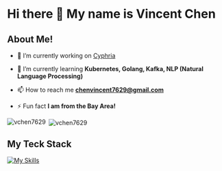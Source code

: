 <h1> Hi there 👋 My name is Vincent Chen </h1>

## About Me!


- 🔭 I’m currently working on [Cyphria](https://github.com/Vchen7629/Cyphria)

- 🌱 I’m currently learning **Kubernetes, Golang, Kafka, NLP (Natural Language Processing)**

- 📫 How to reach me **chenvincent7629@gmail.com**

- ⚡ Fun fact **I am from the Bay Area!**

<p><img align="left" src="https://github-readme-stats.vercel.app/api/top-langs?username=vchen7629&show_icons=true&locale=en&layout=compact&theme=cobalt&hide_border=true" alt="vchen7629" /></p>

<p>&nbsp;<img align="center" src="https://github-readme-stats.vercel.app/api?username=vchen7629&show_icons=true&locale=en&theme=cobalt&hide_border=true" alt="vchen7629" /></p>

## My Teck Stack
[![My Skills](https://skillicons.dev/icons?i=ts,js,html,css,python,cpp,go,bash,react,express,nodejs,kafka,ansible,terraform,aws,docker,githubactions,tailwind,postman,vite,elasticsearch,postgres,mongo,redis,prometheus,grafana,ansible,terraform&perline=10)](https://skillicons.dev)

<!--
**Vchen7629/Vchen7629** is a ✨ _special_ ✨ repository because its `README.md` (this file) appears on your GitHub profile.

Here are some ideas to get you started:

- 🔭 I’m currently working on ...
- 🌱 I’m currently learning ...
- 👯 I’m looking to collaborate on ...
- 🤔 I’m looking for help with ...
- 💬 Ask me about ...
- 📫 How to reach me: ...
- 😄 Pronouns: ...
- ⚡ Fun fact: ...
-->
